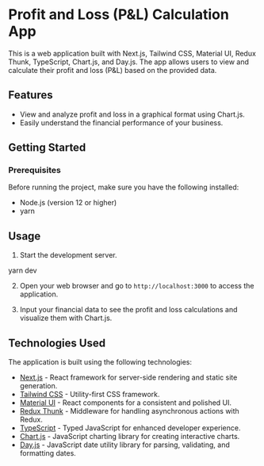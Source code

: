 # Profit and Loss (P&L) Calculation App

This is a web application built with Next.js, Tailwind CSS, Material UI, Redux Thunk, TypeScript, Chart.js, and Day.js. The app allows users to view and calculate their profit and loss (P&L) based on the provided data.


## Features

- View and analyze profit and loss in a graphical format using Chart.js.
- Easily understand the financial performance of your business.

## Getting Started

### Prerequisites

Before running the project, make sure you have the following installed:

- Node.js (version 12 or higher)
- yarn


## Usage

1. Start the development server.

yarn dev


2. Open your web browser and go to `http://localhost:3000` to access the application.

3. Input your financial data to see the profit and loss calculations and visualize them with Chart.js.

## Technologies Used

The application is built using the following technologies:

- [Next.js](https://nextjs.org/) - React framework for server-side rendering and static site generation.
- [Tailwind CSS](https://tailwindcss.com/) - Utility-first CSS framework.
- [Material UI](https://material-ui.com/) - React components for a consistent and polished UI.
- [Redux Thunk](https://github.com/reduxjs/redux-thunk) - Middleware for handling asynchronous actions with Redux.
- [TypeScript](https://www.typescriptlang.org/) - Typed JavaScript for enhanced developer experience.
- [Chart.js](https://www.chartjs.org/) - JavaScript charting library for creating interactive charts.
- [Day.js](https://day.js.org/) - JavaScript date utility library for parsing, validating, and formatting dates.
